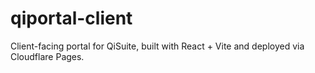 # qiportal-client
Client-facing portal for QiSuite, built with React + Vite and deployed via Cloudflare Pages.

